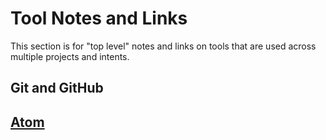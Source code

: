 # Tool Notes and Links

This section is for "top level" notes and links on tools that are used across multiple projects and intents.

## Git and GitHub

## [Atom][]

[atom]: <https://atom.io>

